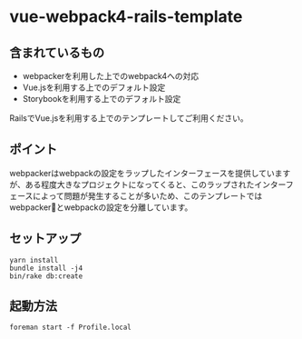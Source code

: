 # vue-webpack4-rails-template

## 含まれているもの

* webpackerを利用した上でのwebpack4への対応
* Vue.jsを利用する上でのデフォルト設定
* Storybookを利用する上でのデフォルト設定

RailsでVue.jsを利用する上でのテンプレートしてご利用ください。

## ポイント

webpackerはwebpackの設定をラップしたインターフェースを提供していますが、ある程度大きなプロジェクトになってくると、このラップされたインターフェースによって問題が発生することが多いため、このテンプレートではwebpackerとwebpackの設定を分離しています。

## セットアップ

```
yarn install
bundle install -j4
bin/rake db:create
```

## 起動方法

```
foreman start -f Profile.local
```
